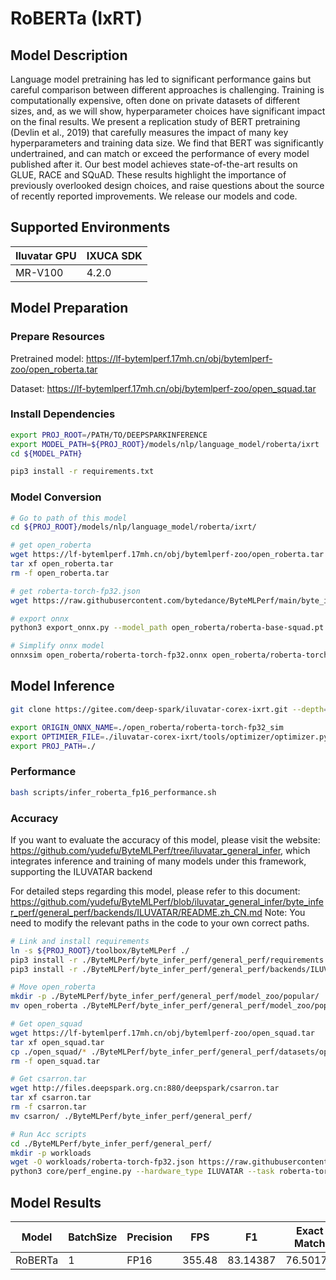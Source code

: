 # RoBERTa (IxRT)

## Model Description

Language model pretraining has led to significant performance gains but careful comparison between different approaches
is challenging. Training is computationally expensive, often done on private datasets of different sizes, and, as we
will show, hyperparameter choices have significant impact on the final results. We present a replication study of BERT
pretraining (Devlin et al., 2019) that carefully measures the impact of many key hyperparameters and training data size.
We find that BERT was significantly undertrained, and can match or exceed the performance of every model published after
it. Our best model achieves state-of-the-art results on GLUE, RACE and SQuAD. These results highlight the importance of
previously overlooked design choices, and raise questions about the source of recently reported improvements. We release
our models and code.

## Supported Environments

| Iluvatar GPU | IXUCA SDK |
|--------------|-----------|
| MR-V100      | 4.2.0     |

## Model Preparation

### Prepare Resources

Pretrained model: <https://lf-bytemlperf.17mh.cn/obj/bytemlperf-zoo/open_roberta.tar>

Dataset: <https://lf-bytemlperf.17mh.cn/obj/bytemlperf-zoo/open_squad.tar>

### Install Dependencies

```bash
export PROJ_ROOT=/PATH/TO/DEEPSPARKINFERENCE
export MODEL_PATH=${PROJ_ROOT}/models/nlp/language_model/roberta/ixrt
cd ${MODEL_PATH}

pip3 install -r requirements.txt
```

### Model Conversion

```bash
# Go to path of this model
cd ${PROJ_ROOT}/models/nlp/language_model/roberta/ixrt/

# get open_roberta
wget https://lf-bytemlperf.17mh.cn/obj/bytemlperf-zoo/open_roberta.tar
tar xf open_roberta.tar
rm -f open_roberta.tar

# get roberta-torch-fp32.json
wget https://raw.githubusercontent.com/bytedance/ByteMLPerf/main/byte_infer_perf/general_perf/model_zoo/roberta-torch-fp32.json

# export onnx
python3 export_onnx.py --model_path open_roberta/roberta-base-squad.pt --output_path open_roberta/roberta-torch-fp32.onnx

# Simplify onnx model
onnxsim open_roberta/roberta-torch-fp32.onnx open_roberta/roberta-torch-fp32_sim.onnx
```

## Model Inference

```bash
git clone https://gitee.com/deep-spark/iluvatar-corex-ixrt.git --depth=1

export ORIGIN_ONNX_NAME=./open_roberta/roberta-torch-fp32_sim
export OPTIMIER_FILE=./iluvatar-corex-ixrt/tools/optimizer/optimizer.py
export PROJ_PATH=./
```

### Performance

```bash
bash scripts/infer_roberta_fp16_performance.sh
```

### Accuracy

If you want to evaluate the accuracy of this model, please visit the website:
<https://github.com/yudefu/ByteMLPerf/tree/iluvatar_general_infer>, which integrates inference and training of many
models under this framework, supporting the ILUVATAR backend

For detailed steps regarding this model, please refer to this document:
<https://github.com/yudefu/ByteMLPerf/blob/iluvatar_general_infer/byte_infer_perf/general_perf/backends/ILUVATAR/README.zh_CN.md>
Note: You need to modify the relevant paths in the code to your own correct paths.

```bash
# Link and install requirements
ln -s ${PROJ_ROOT}/toolbox/ByteMLPerf ./
pip3 install -r ./ByteMLPerf/byte_infer_perf/general_perf/requirements.txt
pip3 install -r ./ByteMLPerf/byte_infer_perf/general_perf/backends/ILUVATAR/requirements.txt

# Move open_roberta
mkdir -p ./ByteMLPerf/byte_infer_perf/general_perf/model_zoo/popular/
mv open_roberta ./ByteMLPerf/byte_infer_perf/general_perf/model_zoo/popular/

# Get open_squad
wget https://lf-bytemlperf.17mh.cn/obj/bytemlperf-zoo/open_squad.tar
tar xf open_squad.tar
cp ./open_squad/* ./ByteMLPerf/byte_infer_perf/general_perf/datasets/open_squad
rm -f open_squad.tar

# Get csarron.tar
wget http://files.deepspark.org.cn:880/deepspark/csarron.tar
tar xf csarron.tar
rm -f csarron.tar
mv csarron/ ./ByteMLPerf/byte_infer_perf/general_perf/

# Run Acc scripts
cd ./ByteMLPerf/byte_infer_perf/general_perf/
mkdir -p workloads
wget -O workloads/roberta-torch-fp32.json https://raw.githubusercontent.com/bytedance/ByteMLPerf/refs/heads/main/byte_infer_perf/general_perf/workloads/roberta-torch-fp32.json
python3 core/perf_engine.py --hardware_type ILUVATAR --task roberta-torch-fp32
```

## Model Results

| Model   | BatchSize | Precision | FPS    | F1       | Exact Match |
|---------|-----------|-----------|--------|----------|-------------|
| RoBERTa | 1         | FP16      | 355.48 | 83.14387 | 76.50175    |
